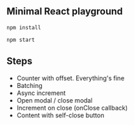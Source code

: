 ## Minimal React playground

```
npm install
```

```
npm start
```

## Steps
- Counter with offset. Everything's fine
- Batching
- Async increment
- Open modal / close modal 
- Increment on close (onClose callback)
- Content with self-close button
